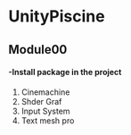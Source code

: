 # UnityPiscine


## Module00
#### -Install package in the project
1) Cinemachine
2) Shder Graf
3) Input System
4) Text mesh pro
